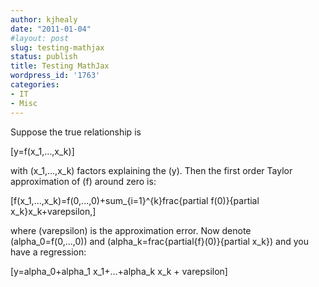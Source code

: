 ```yaml
---
author: kjhealy
date: "2011-01-04"
#layout: post
slug: testing-mathjax
status: publish
title: Testing MathJax
wordpress_id: '1763'
categories:
- IT
- Misc
---
```


Suppose the true relationship is

[y=f(x\_1,...,x\_k)]

with (x\_1,...,x\_k) factors explaining the (y). Then the first order Taylor approximation of (f) around zero is:

[f(x\_1,...,x\_k)=f(0,...,0)+sum\_{i=1}^{k}frac{partial f(0)}{partial x\_k}x\_k+varepsilon,]

where (varepsilon) is the approximation error. Now denote (alpha\_0=f(0,...,0)) and (alpha\_k=frac{partial{f}(0)}{partial x\_k}) and you have a regression:

[y=alpha\_0+alpha\_1 x\_1+...+alpha\_k x\_k + varepsilon]
